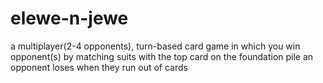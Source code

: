 # elewe-n-jewe
a multiplayer(2-4 opponents), turn-based card game in which you win opponent(s) by matching suits with the top card on the foundation pile
an opponent loses when they run out of cards